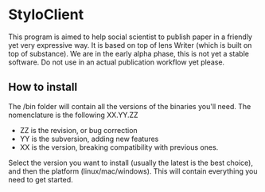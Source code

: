 # StyloClient

This program is aimed to help social scientist to publish paper in a friendly yet very expressive way. It is based on top of lens Writer (which is built on top of substance). We are in the early alpha phase, this is not yet a stable software. Do not use in an actual publication workflow yet please.


## How to install

The /bin folder will contain all the versions of the binaries you'll need. The nomenclature is the following XX.YY.ZZ 
- ZZ is the revision, or bug correction
- YY is the subversion, adding new features
- XX is the version, breaking compatibility with previous ones.

Select the version you want to install (usually the latest is the best choice), and then the platform (linux/mac/windows). This will contain everything you need to get started.
